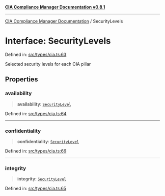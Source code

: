 [**CIA Compliance Manager Documentation v0.8.1**](../README.md)

***

[CIA Compliance Manager Documentation](../globals.md) / SecurityLevels

# Interface: SecurityLevels

Defined in: [src/types/cia.ts:63](https://github.com/Hack23/cia-compliance-manager/blob/4236f4375d9cfb0505c191818eeb5443ec527132/src/types/cia.ts#L63)

Selected security levels for each CIA pillar

## Properties

### availability

> **availability**: [`SecurityLevel`](../type-aliases/SecurityLevel.md)

Defined in: [src/types/cia.ts:64](https://github.com/Hack23/cia-compliance-manager/blob/4236f4375d9cfb0505c191818eeb5443ec527132/src/types/cia.ts#L64)

***

### confidentiality

> **confidentiality**: [`SecurityLevel`](../type-aliases/SecurityLevel.md)

Defined in: [src/types/cia.ts:66](https://github.com/Hack23/cia-compliance-manager/blob/4236f4375d9cfb0505c191818eeb5443ec527132/src/types/cia.ts#L66)

***

### integrity

> **integrity**: [`SecurityLevel`](../type-aliases/SecurityLevel.md)

Defined in: [src/types/cia.ts:65](https://github.com/Hack23/cia-compliance-manager/blob/4236f4375d9cfb0505c191818eeb5443ec527132/src/types/cia.ts#L65)
